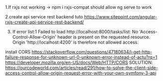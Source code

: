 1.If rxjs not working -> npm i rxjs-compat should allow ng serve to work

2.create api service rest backend tuto
https://www.sitepoint.com/angular-rxjs-create-api-service-rest-backend/

3. If error
list:1 Failed to load http://localhost:8000/tasks/list: No 'Access-Control-Allow-Origin' header is present on the requested resource. Origin 'http://localhost:4200' is therefore not allowed access.

install CORS
https://stackoverflow.com/questions/47180634/i-get-http-failure-response-for-unknown-url-0-unknown-error-instead-of-actu?rq=1
https://developer.mozilla.org/en-US/docs/Web/HTTP/CORS
SOLUTION:
https://ourcodeworld.com/articles/read/291/how-to-solve-the-client-side-access-control-allow-origin-request-error-with-your-own-symfony-3-api